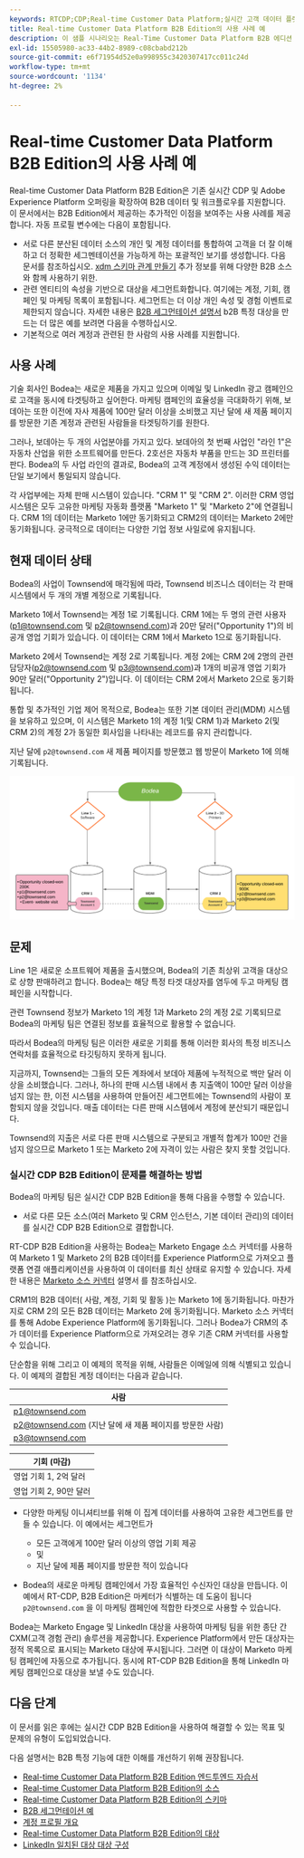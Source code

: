 ```yaml
---
keywords: RTCDP;CDP;Real-time Customer Data Platform;실시간 고객 데이터 플랫폼;실시간 cdp;cdp;rtcdp
title: Real-time Customer Data Platform B2B Edition의 사용 사례 예
description: 이 샘플 시나리오는 Real-Time Customer Data Platform B2B 에디션 구현 구성에 대한 예제를 제공합니다.
exl-id: 15505980-ac33-44b2-8989-c08cbabd212b
source-git-commit: e6f71954d52e0a998955c3420307417cc011c24d
workflow-type: tm+mt
source-wordcount: '1134'
ht-degree: 2%

---
```


# Real-time Customer Data Platform B2B Edition의 사용 사례 예

Real-time Customer Data Platform B2B Edition은 기존 실시간 CDP 및 Adobe Experience Platform 오퍼링을 확장하여 B2B 데이터 및 워크플로우를 지원합니다. 이 문서에서는 B2B Edition에서 제공하는 추가적인 이점을 보여주는 사용 사례를 제공합니다. 자동 프로필 변수에는 다음이 포함됩니다.

- 서로 다른 분산된 데이터 소스의 개인 및 계정 데이터를 통합하여 고객을 더 잘 이해하고 더 정확한 세그멘테이션을 가능하게 하는 포괄적인 보기를 생성합니다. 다음 문서를 참조하십시오. [xdm 스키마 관계 만들기](./schemas/b2b.md) 추가 정보를 위해 다양한 B2B 소스와 함께 사용하기 위한.
- 관련 엔티티의 속성을 기반으로 대상을 세그먼트화합니다. 여기에는 계정, 기회, 캠페인 및 마케팅 목록이 포함됩니다. 세그먼트는 더 이상 개인 속성 및 경험 이벤트로 제한되지 않습니다. 자세한 내용은 [B2B 세그먼테이션 설명서](./segmentation/b2b.md) b2B 특정 대상을 만드는 더 많은 예를 보려면 다음을 수행하십시오.
- 기본적으로 여러 계정과 관련된 한 사람의 사용 사례를 지원합니다.

## 사용 사례

기술 회사인 Bodea는 새로운 제품을 가지고 있으며 이메일 및 LinkedIn 광고 캠페인으로 고객을 동시에 타겟팅하고 싶어한다. 마케팅 캠페인의 효율성을 극대화하기 위해, 보데아는 또한 이전에 자사 제품에 100만 달러 이상을 소비했고 지난 달에 새 제품 페이지를 방문한 기존 계정과 관련된 사람들을 타겟팅하기를 원한다.

그러나, 보데아는 두 개의 사업분야를 가지고 있다. 보데아의 첫 번째 사업인 &quot;라인 1&quot;은 자동차 산업을 위한 소프트웨어를 만든다. 2호선은 자동차 부품을 만드는 3D 프린터를 판다. Bodea의 두 사업 라인의 결과로, Bodea의 고객 계정에서 생성된 수익 데이터는 단일 보기에서 통일되지 않습니다.

각 사업부에는 자체 판매 시스템이 있습니다. &quot;CRM 1&quot; 및 &quot;CRM 2&quot;. 이러한 CRM 영업 시스템은 모두 고유한 마케팅 자동화 플랫폼 &quot;Marketo 1&quot; 및 &quot;Marketo 2&quot;에 연결됩니다. CRM 1의 데이터는 Marketo 1에만 동기화되고 CRM2의 데이터는 Marketo 2에만 동기화됩니다. 궁극적으로 데이터는 다양한 기업 정보 사일로에 유지됩니다.

## 현재 데이터 상태

Bodea의 사업이 Townsend에 매각됨에 따라, Townsend 비즈니스 데이터는 각 판매 시스템에서 두 개의 개별 계정으로 기록됩니다.

Marketo 1에서 Townsend는 계정 1로 기록됩니다. CRM 1에는 두 명의 관련 사용자(p1@townsend.com 및 p2@townsend.com)과 20만 달러(&quot;Opportunity 1&quot;)의 비공개 영업 기회가 있습니다. 이 데이터는 CRM 1에서 Marketo 1으로 동기화됩니다.

Marketo 2에서 Townsend는 계정 2로 기록됩니다. 계정 2에는 CRM 2에 2명의 관련 담당자(p2@townsend.com 및 p3@townsend.com)과 1개의 비공개 영업 기회가 90만 달러(&quot;Opportunity 2&quot;)입니다. 이 데이터는 CRM 2에서 Marketo 2으로 동기화됩니다.

통합 및 추가적인 기업 제어 목적으로, Bodea는 또한 기본 데이터 관리(MDM) 시스템을 보유하고 있으며, 이 시스템은 Marketo 1의 계정 1(및 CRM 1)과 Marketo 2(및 CRM 2)의 계정 2가 동일한 회사임을 나타내는 레코드를 유지 관리합니다.

지난 달에 `p2@townsend.com` 새 제품 페이지를 방문했고 웹 방문이 Marketo 1에 의해 기록됩니다.

![계정 정보 다이어그램](./assets/account-info.png)

## 문제

Line 1은 새로운 소프트웨어 제품을 출시했으며, Bodea의 기존 최상위 고객을 대상으로 상향 판매하려고 합니다. Bodea는 해당 특정 타겟 대상자를 염두에 두고 마케팅 캠페인을 시작합니다.

관련 Townsend 정보가 Marketo 1의 계정 1과 Marketo 2의 계정 2로 기록되므로 Bodea의 마케팅 팀은 연결된 정보를 효율적으로 활용할 수 없습니다.

따라서 Bodea의 마케팅 팀은 이러한 새로운 기회를 통해 이러한 회사의 특정 비즈니스 연락처를 효율적으로 타깃팅하지 못하게 됩니다.

지금까지, Townsend는 그들의 모든 계좌에서 보데아 제품에 누적적으로 백만 달러 이상을 소비했습니다. 그러나, 하나의 판매 시스템 내에서 총 지출액이 100만 달러 이상을 넘지 않는 한, 이전 시스템을 사용하여 만들어진 세그먼트에는 Townsend의 사람이 포함되지 않을 것입니다. 매출 데이터는 다른 판매 시스템에서 계정에 분산되기 때문입니다.

Townsend의 지출은 서로 다른 판매 시스템으로 구분되고 개별적 합계가 100만 건을 넘지 않으므로 Marketo 1 또는 Marketo 2에 자격이 있는 사람은 찾지 못할 것입니다.

### 실시간 CDP B2B Edition이 문제를 해결하는 방법

Bodea의 마케팅 팀은 실시간 CDP B2B Edition을 통해 다음을 수행할 수 있습니다.

- 서로 다른 모든 소스(여러 Marketo 및 CRM 인스턴스, 기본 데이터 관리)의 데이터를 실시간 CDP B2B Edition으로 결합합니다.

RT-CDP B2B Edition을 사용하는 Bodea는 Marketo Engage 소스 커넥터를 사용하여 Marketo 1 및 Marketo 2의 B2B 데이터를 Experience Platform으로 가져오고 플랫폼 연결 애플리케이션을 사용하여 이 데이터를 최신 상태로 유지할 수 있습니다. 자세한 내용은 [Marketo 소스 커넥터](../sources/connectors/adobe-applications/marketo/marketo.md) 설명서 를 참조하십시오.

CRM1의 B2B 데이터( 사람, 계정, 기회 및 활동 )는 Marketo 1에 동기화됩니다. 마찬가지로 CRM 2의 모든 B2B 데이터는 Marketo 2에 동기화됩니다. Marketo 소스 커넥터를 통해 Adobe Experience Platform에 동기화됩니다. 그러나 Bodea가 CRM의 추가 데이터를 Experience Platform으로 가져오려는 경우 기존 CRM 커넥터를 사용할 수 있습니다.

단순함을 위해 그리고 이 예제의 목적을 위해, 사람들은 이메일에 의해 식별되고 있습니다. 이 예제의 결합된 계정 데이터는 다음과 같습니다.

| 사람 |
|---|
| p1@townsend.com |
| p2@townsend.com (지난 달에 새 제품 페이지를 방문한 사람) |
| p3@townsend.com |

| 기회 (마감) |
|---|
| 영업 기회 1, 2억 달러 |
| 영업 기회 2, 90만 달러 |

- 다양한 마케팅 이니셔티브를 위해 이 집계 데이터를 사용하여 고유한 세그먼트를 만들 수 있습니다. 이 예에서는 세그먼트가

   - 모든 고객에게 100만 달러 이상의 영업 기회 제공
   - 및
   - 지난 달에 제품 페이지를 방문한 적이 있습니다

- Bodea의 새로운 마케팅 캠페인에서 가장 효율적인 수신자인 대상을 만듭니다. 이 예에서 RT-CDP, B2B Edition은 마케터가 식별하는 데 도움이 됩니다 `p2@townsend.com` 을 이 마케팅 캠페인에 적합한 타겟으로 사용할 수 있습니다.

Bodea는 Marketo Engage 및 LinkedIn 대상을 사용하여 마케팅 팀을 위한 종단 간 CXM(고객 경험 관리) 솔루션을 제공합니다. Experience Platform에서 만든 대상자는 정적 목록으로 표시되는 Marketo 대상에 푸시됩니다. 그러면 이 대상이 Marketo 마케팅 캠페인에 자동으로 추가됩니다. 동시에 RT-CDP B2B Edition을 통해 LinkedIn 마케팅 캠페인으로 대상을 보낼 수도 있습니다.

## 다음 단계

이 문서를 읽은 후에는 실시간 CDP B2B Edition을 사용하여 해결할 수 있는 목표 및 문제의 유형이 도입되었습니다.

다음 설명서는 B2B 특정 기능에 대한 이해를 개선하기 위해 권장됩니다.

- [Real-time Customer Data Platform B2B Edition 엔드투엔드 자습서](./b2b-tutorial.md)
- [Real-time Customer Data Platform B2B Edition의 소스](./sources/b2b.md)
- [Real-time Customer Data Platform B2B Edition의 스키마](./schemas/b2b.md)
- [B2B 세그먼테이션 예](./segmentation/b2b.md)
- [계정 프로필 개요](./accounts/account-profile-overview.md)
- [Real-time Customer Data Platform B2B Edition의 대상](./destinations/b2b.md)
- [LinkedIn 일치된 대상 대상 구성](../destinations/catalog/social/linkedin.md)
